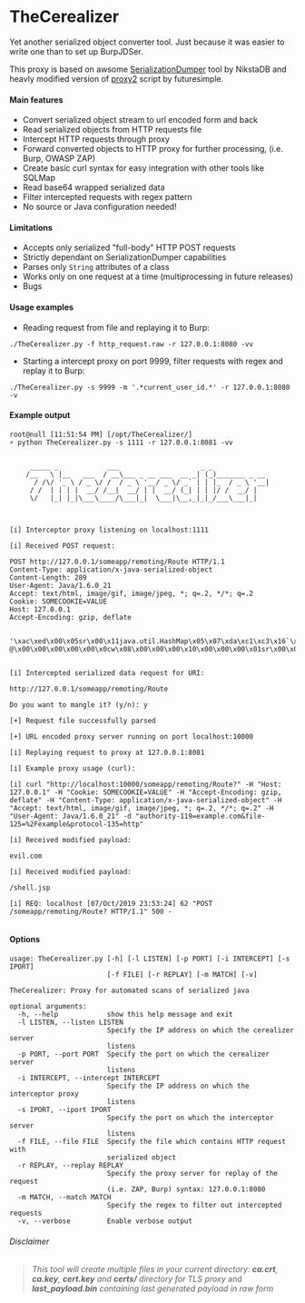 # TheCerealizer

Yet another serialized object converter tool.
Just because it was easier to write one than to set up BurpJDSer.

This proxy is based on awsome [SerializationDumper](https://github.com/NickstaDB/SerializationDumper) tool by NikstaDB
and heavly modified version of [proxy2](https://github.com/futuresimple/proxy2) script by futuresimple.

#### Main features
* Convert serialized object stream to url encoded form and back
* Read serialized objects from HTTP requests file
* Intercept HTTP requests through proxy
* Forward converted objects to HTTP proxy for further processing, (i.e. Burp, OWASP ZAP)
* Create basic curl syntax for easy integration with other tools like SQLMap
* Read base64 wrapped serialized data
* Filter intercepted requests with regex pattern
* No source or Java configuration needed!

#### Limitations
* Accepts only serialized "full-body" HTTP POST requests
* Strictly dependant on SerializationDumper capabilities
* Parses only `String` attributes of a class
* Works only on one request at a time (multiprocessing in future releases)
* Bugs

#### Usage examples
* Reading request from file and replaying it to Burp:

`./TheCerealizer.py -f http_request.raw -r 127.0.0.1:8080 -vv`

* Starting a intercept proxy on port 9999, filter requests with regex and replay it to Burp:

`./TheCerealizer.py -s 9999 -m '.*current_user_id.*' -r 127.0.0.1:8080 -v`

#### Example output

```
root@null [11:51:54 PM] [/opt/TheCerealizer/]
⚡ python TheCerealizer.py -s 1111 -r 127.0.0.1:8081 -vv 

                                                                    
     _____ _            ___                    _ _                  
    /__   \ |__   ___  / __\___ _ __ ___  __ _| (_)_______ _ __     
      / /\/ '_ \ / _ \/ /  / _ \ '__/ _ \/ _` | | |_  / _ \ '__|    
     / /  | | | |  __/ /__|  __/ | |  __/ (_| | | |/ /  __/ |       
     \/   |_| |_|\___\____/\___|_|  \___|\__,_|_|_/___\___|_|       
                                                                    
                                                                    

[i] Interceptor proxy listening on localhost:1111

[i] Received POST request:

POST http://127.0.0.1/someapp/remoting/Route HTTP/1.1
Content-Type: application/x-java-serialized-object
Content-Length: 289
User-Agent: Java/1.6.0_21
Accept: text/html, image/gif, image/jpeg, *; q=.2, */*; q=.2
Cookie: SOMECOOKIE=VALUE
Host: 127.0.0.1
Accept-Encoding: gzip, deflate


'\xac\xed\x00\x05sr\x00\x11java.util.HashMap\x05\x07\xda\xc1\xc3\x16`\xd1\x03\x00\x02F\x00\nloadFactorI\x00\tthresholdxp?@\x00\x00\x00\x00\x00\x0cw\x08\x00\x00\x00\x10\x00\x00\x00\x01sr\x00\x0cjava.net.URL\x96%76\x1a\xfc\xe4r\x03\x00\x07I\x00\x08hashCodeI\x00\x04portL\x00\tauthorityt\x00\x12Ljava/lang/String;L\x00\x04fileq\x00~\x00\x03L\x00\x04hostq\x00~\x00\x03L\x00\x08protocolq\x00~\x00\x03L\x00\x03refq\x00~\x00\x03xp\xff\xff\xff\xff\xff\xff\xff\xfft\x00\x0bexample.comt\x00\x08/exampleq\x00~\x00\x05t\x00\x04httppxt\x00\x1ahttp://example.com/examplex'


[i] Intercepted serialized data request for URI: 

http://127.0.0.1/someapp/remoting/Route

Do you want to mangle it? (y/n): y

[+] Request file successfully parsed

[+] URL encoded proxy server running on port localhost:10000

[i] Replaying request to proxy at 127.0.0.1:8081

[i] Example proxy usage (curl):

[i] curl "http://localhost:10000/someapp/remoting/Route?" -H "Host: 127.0.0.1" -H "Cookie: SOMECOOKIE=VALUE" -H "Accept-Encoding: gzip, deflate" -H "Content-Type: application/x-java-serialized-object" -H "Accept: text/html, image/gif, image/jpeg, *; q=.2, */*; q=.2" -H "User-Agent: Java/1.6.0_21" -d "authority-119=example.com&file-125=%2Fexample&protocol-135=http" 

[i] Received modified payload: 

evil.com

[i] Received modified payload: 

/shell.jsp

[i] REQ: localhost [07/Oct/2019 23:53:24] 62 "POST /someapp/remoting/Route? HTTP/1.1" 500 -


```

#### Options

```
usage: TheCerealizer.py [-h] [-l LISTEN] [-p PORT] [-i INTERCEPT] [-s IPORT]
                        [-f FILE] [-r REPLAY] [-m MATCH] [-v]

TheCerealizer: Proxy for automated scans of serialized java

optional arguments:
  -h, --help            show this help message and exit
  -l LISTEN, --listen LISTEN
                        Specify the IP address on which the cerealizer server
                        listens
  -p PORT, --port PORT  Specify the port on which the cerealizer server
                        listens
  -i INTERCEPT, --intercept INTERCEPT
                        Specify the IP address on which the interceptor proxy
                        listens
  -s IPORT, --iport IPORT
                        Specify the port on which the interceptor server
                        listens
  -f FILE, --file FILE  Specify the file which contains HTTP request with
                        serialized object
  -r REPLAY, --replay REPLAY
                        Specify the proxy server for replay of the request
                        (i.e. ZAP, Burp) syntax: 127.0.0.1:8080
  -m MATCH, --match MATCH
                        Specify the regex to filter out intercepted requests
  -v, --verbose         Enable verbose output
```

###### Disclaimer
> _This tool will create multiple files in your current directory:_
> _**ca.crt**, **ca.key**, **cert.key** and **certs/** directory for TLS proxy_
> and _**last_payload.bin** containing last generated payload in raw form_
